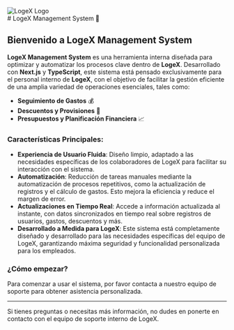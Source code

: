 <span style="display: flex; flex-align: center; justify-items: center; height:auto; width: 300px">
<img src="https://www.logex.com.ec/wp-content/uploads/2024/05/cropped-logoweb.png" alt="LogeX Logo" />
</span>
# LogeX Management System 🚀

## Bienvenido a LogeX Management System

**LogeX Management System** es una herramienta interna diseñada para optimizar y automatizar los procesos clave dentro de **LogeX**. Desarrollado con **Next.js** y **TypeScript**, este sistema está pensado exclusivamente para el personal interno de **LogeX**, con el objetivo de facilitar la gestión eficiente de una amplia variedad de operaciones esenciales, tales como:

- **Seguimiento de Gastos** 💰
- **Descuentos y Provisiones** 💸
- **Presupuestos y Planificación Financiera** 📈

### Características Principales:

- **Experiencia de Usuario Fluida**: Diseño limpio, adaptado a las necesidades específicas de los colaboradores de LogeX para facilitar su interacción con el sistema.
- **Automatización**: Reducción de tareas manuales mediante la automatización de procesos repetitivos, como la actualización de registros y el cálculo de gastos. Esto mejora la eficiencia y reduce el margen de error.
- **Actualizaciones en Tiempo Real**: Accede a información actualizada al instante, con datos sincronizados en tiempo real sobre registros de usuarios, gastos, descuentos y más.
- **Desarrollado a Medida para LogeX**: Este sistema está completamente diseñado y desarrollado para las necesidades específicas del equipo de LogeX, garantizando máxima seguridad y funcionalidad personalizada para los empleados.

### ¿Cómo empezar?

Para comenzar a usar el sistema, por favor contacta a nuestro equipo de soporte para obtener asistencia personalizada.

---

Si tienes preguntas o necesitas más información, no dudes en ponerte en contacto con el equipo de soporte interno de LogeX.
